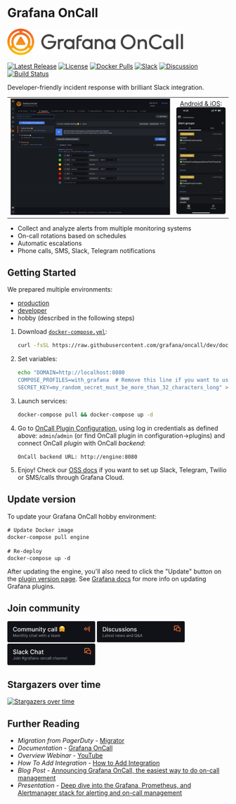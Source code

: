 # Grafana OnCall

<img width="400px" src="docs/img/logo.png">

[![Latest Release](https://img.shields.io/github/v/release/grafana/oncall?display_name=tag&sort=semver)](https://github.com/grafana/oncall/releases)
[![License](https://img.shields.io/github/license/grafana/oncall)](https://github.com/grafana/oncall/blob/dev/LICENSE)
[![Docker Pulls](https://img.shields.io/docker/pulls/grafana/oncall)](https://hub.docker.com/r/grafana/oncall/tags)
[![Slack](https://img.shields.io/badge/join%20slack-%23grafana-%2Doncall-brightgreen.svg)](https://slack.grafana.com/)
[![Discussion](https://img.shields.io/badge/discuss-oncall%20forum-orange.svg)](https://github.com/grafana/oncall/discussions)
[![Build Status](https://drone.grafana.net/api/badges/grafana/oncall/status.svg?ref=refs/heads/dev)](https://drone.grafana.net/grafana/oncall)

Developer-friendly incident response with brilliant Slack integration.

<!-- markdownlint-disable MD013 MD033 -->
<table>
  <tbody>
    <tr>
    <td width="75%"><img src="screenshot.png"></td>
      <td><div align="center"><a href="https://grafana.com/docs/oncall/latest/mobile-app/">Android & iOS</a>:<br><img src="screenshot_mobile.png"></div></td>
    </tr>
  </tbody>
</table>
<!-- markdownlint-enable MD013 MD033 -->

- Collect and analyze alerts from multiple monitoring systems
- On-call rotations based on schedules
- Automatic escalations
- Phone calls, SMS, Slack, Telegram notifications

## Getting Started

We prepared multiple environments:

- [production](https://grafana.com/docs/oncall/latest/open-source/#production-environment)
- [developer](./dev/README.md)
- hobby (described in the following steps)

1. Download [`docker-compose.yml`](docker-compose.yml):

   ```bash
   curl -fsSL https://raw.githubusercontent.com/grafana/oncall/dev/docker-compose.yml -o docker-compose.yml
   ```

2. Set variables:

   ```bash
   echo "DOMAIN=http://localhost:8080
   COMPOSE_PROFILES=with_grafana  # Remove this line if you want to use existing grafana
   SECRET_KEY=my_random_secret_must_be_more_than_32_characters_long" > .env
   ```

3. Launch services:

   ```bash
   docker-compose pull && docker-compose up -d
   ```

4. Go to [OnCall Plugin Configuration](http://localhost:3000/plugins/grafana-oncall-app), using log in credentials
   as defined above: `admin`/`admin` (or find OnCall plugin in configuration->plugins) and connect OnCall _plugin_
   with OnCall _backend_:

   ```text
   OnCall backend URL: http://engine:8080
   ```

5. Enjoy! Check our [OSS docs](https://grafana.com/docs/oncall/latest/open-source/) if you want to set up
   Slack, Telegram, Twilio or SMS/calls through Grafana Cloud.

## Update version

To update your Grafana OnCall hobby environment:

```shell
# Update Docker image
docker-compose pull engine

# Re-deploy
docker-compose up -d
```

After updating the engine, you'll also need to click the "Update" button on the [plugin version page](http://localhost:3000/plugins/grafana-oncall-app?page=version-history).
See [Grafana docs](https://grafana.com/docs/grafana/latest/administration/plugin-management/#update-a-plugin) for more
info on updating Grafana plugins.

## Join community

[<img width="200px" src="docs/img/community_call.png">](https://github.com/grafana/oncall/discussions/categories/community-calls)
[<img width="200px" src="docs/img/GH_discussions.png">](https://github.com/grafana/oncall/discussions)
[<img width="200px" src="docs/img/slack.png">](https://slack.grafana.com/)

## Stargazers over time

[![Stargazers over time](https://starchart.cc/grafana/oncall.svg)](https://starchart.cc/grafana/oncall)

## Further Reading

- _Migration from PagerDuty_ - [Migrator](https://github.com/grafana/oncall/tree/dev/tools/pagerduty-migrator)
- _Documentation_ - [Grafana OnCall](https://grafana.com/docs/oncall/latest/)
- _Overview Webinar_ - [YouTube](https://www.youtube.com/watch?v=7uSe1pulgs8)
- _How To Add Integration_ - [How to Add Integration](https://github.com/grafana/oncall/tree/dev/engine/config_integrations/README.md)
- _Blog Post_ - [Announcing Grafana OnCall, the easiest way to do on-call management](https://grafana.com/blog/2021/11/09/announcing-grafana-oncall/)
- _Presentation_ - [Deep dive into the Grafana, Prometheus, and Alertmanager stack for alerting and on-call management](https://grafana.com/go/observabilitycon/2021/alerting/?pg=blog)
